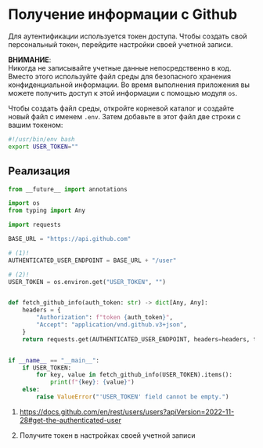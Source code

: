 # Получение информации с Github

Для аутентификации используется токен доступа. Чтобы создать свой персональный токен, перейдите настройки своей учетной записи.

__ВНИМАНИЕ__:  
Никогда не записывайте учетные данные непосредственно в код. Вместо этого используйте файл среды для безопасного хранения конфиденциальной информации. Во время выполнения приложения вы можете получить доступ к этой информации с помощью модуля `os`.

Чтобы создать файл среды, откройте корневой каталог и создайте новый файл с именем `.env`. Затем добавьте в этот файл две строки с вашим токеном:

```bash
#!/usr/bin/env bash
export USER_TOKEN=""
```

## Реализация

```python title="python"
from __future__ import annotations

import os
from typing import Any

import requests

BASE_URL = "https://api.github.com"

# (1)!
AUTHENTICATED_USER_ENDPOINT = BASE_URL + "/user"

# (2)!
USER_TOKEN = os.environ.get("USER_TOKEN", "")


def fetch_github_info(auth_token: str) -> dict[Any, Any]:
    headers = {
        "Authorization": f"token {auth_token}",
        "Accept": "application/vnd.github.v3+json",
    }
    return requests.get(AUTHENTICATED_USER_ENDPOINT, headers=headers, timeout=10).json()


if __name__ == "__main__":
    if USER_TOKEN:
        for key, value in fetch_github_info(USER_TOKEN).items():
            print(f"{key}: {value}")
    else:
        raise ValueError("'USER_TOKEN' field cannot be empty.")
```

1.  https://docs.github.com/en/rest/users/users?apiVersion=2022-11-28#get-the-authenticated-user

2.  Получите токен в настройках своей учетной записи